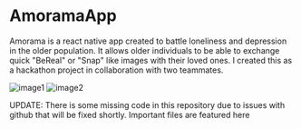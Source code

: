 # AmoramaApp
Amorama is a react native app created to battle loneliness and depression in the older population. It allows older individuals to be able to exchange quick "BeReal" or "Snap" like images with their loved ones. I created this as a hackathon project in collaboration with two teammates. 



![image1](https://github.com/user-attachments/assets/cc072aad-de3d-496f-8052-8b87345bc921)                              ![image2](https://github.com/user-attachments/assets/c1dc7c79-2c8b-41a6-8c20-bb69c93f9f8c)





UPDATE: There is some missing code in this repository due to issues with github that will be fixed shortly. Important files are featured here

